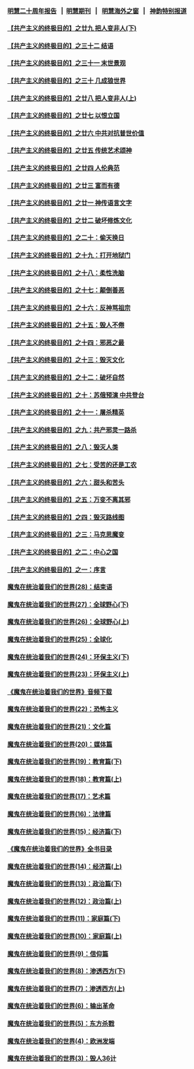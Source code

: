 #### [明慧二十周年报告](https://github.com/gfw-breaker/mh-reports/blob/master/README.md?t=07220521) &nbsp;&nbsp;|&nbsp;&nbsp;[明慧期刊](https://github.com/gfw-breaker/mh-qikan) &nbsp;&nbsp;|&nbsp;&nbsp; [明慧海外之窗](https://github.com/gfw-breaker/mh-news/blob/master/README.md?t=07220521) &nbsp;&nbsp;|&nbsp;&nbsp; [神韵特别报道](https://github.com/gfw-breaker/mh-news/blob/master/shenyun.md?t=07220521) 

#### [【共产主义的终极目的】之廿九 把人变非人(下)](../pages/nsc422/n11344140.md?t=07220521) 

#### [【共产主义的终极目的】之三十二 结语](../pages/nsc422/n11360535.md?t=07220521) 

#### [【共产主义的终极目的】之三十一 末世景观](../pages/nsc422/n11351129.md?t=07220521) 

#### [【共产主义的终极目的】之三十 几成狼世界](../pages/nsc422/n11348280.md?t=07220521) 

#### [【共产主义的终极目的】之廿八 把人变非人(上)](../pages/nsc422/n11340492.md?t=07220521) 

#### [【共产主义的终极目的】之廿七 以恨立国](../pages/nsc422/n11336944.md?t=07220521) 

#### [【共产主义的终极目的】之廿六 中共对抗普世价值](../pages/nsc422/n11324785.md?t=07220521) 

#### [【共产主义的终极目的】之廿五 传统艺术颂神](../pages/nsc422/n11296396.md?t=07220521) 

#### [【共产主义的终极目的】之廿四 人伦典范](../pages/nsc422/n11296397.md?t=07220521) 

#### [【共产主义的终极目的】之廿三 富而有德](../pages/nsc422/n11283598.md?t=07220521) 

#### [【共产主义的终极目的】之廿一 神传语言文字](../pages/nsc422/n11263265.md?t=07220521) 

#### [【共产主义的终极目的】之廿二 破坏修炼文化](../pages/nsc422/n11245728.md?t=07220521) 

#### [【共产主义的终极目的】之二十：偷天换日](../pages/nsc422/n11238846.md?t=07220521) 

#### [【共产主义的终极目的】之十九：打开地狱门](../pages/nsc422/n11206376.md?t=07220521) 

#### [【共产主义的终极目的】之十八：柔性洗脑](../pages/nsc422/n11199994.md?t=07220521) 

#### [【共产主义的终极目的】之十七：颠倒善恶](../pages/nsc422/n11179782.md?t=07220521) 

#### [【共产主义的终极目的】之十六：反神骂祖宗](../pages/nsc422/n11166798.md?t=07220521) 

#### [【共产主义的终极目的】之十五：毁人不倦](../pages/nsc422/n11166792.md?t=07220521) 

#### [【共产主义的终极目的】之十四：邪恶之最](../pages/nsc422/n11150249.md?t=07220521) 

#### [【共产主义的终极目的】之十三：毁灭文化](../pages/nsc422/n11135227.md?t=07220521) 

#### [【共产主义的终极目的】之十二：破坏自然](../pages/nsc422/n11135214.md?t=07220521) 

#### [【共产主义的终极目的】之十：苏俄预演 中共登台](../pages/nsc422/n11118424.md?t=07220521) 

#### [【共产主义的终极目的】之十一：屠杀精英](../pages/nsc422/n11118442.md?t=07220521) 

#### [【共产主义的终极目的】之九：共产邪灵一路杀](../pages/nsc422/n11114139.md?t=07220521) 

#### [【共产主义的终极目的】之八：毁灭人类](../pages/nsc422/n11108503.md?t=07220521) 

#### [【共产主义的终极目的】之七：受苦的还是工农](../pages/nsc422/n11101809.md?t=07220521) 

#### [【共产主义的终极目的】之六：甜头和苦头](../pages/nsc422/n11096971.md?t=07220521) 

#### [【共产主义的终极目的】之五：万变不离其邪](../pages/nsc422/n11091285.md?t=07220521) 

#### [【共产主义的终极目的】之四：毁灭路线图](../pages/nsc422/n11086284.md?t=07220521) 

#### [【共产主义的终极目的】之三：马克思魔变](../pages/nsc422/n11061941.md?t=07220521) 

#### [【共产主义的终极目的】之二：中心之国](../pages/nsc422/n11047728.md?t=07220521) 

#### [【共产主义的终极目的】之一：序言](../pages/nsc422/n11086077.md?t=07220521) 

#### [魔鬼在统治着我们的世界(28)：结束语](../pages/nsc422/n10936246.md?t=07220521) 

#### [魔鬼在统治着我们的世界(27)：全球野心(下)](../pages/nsc422/n10928319.md?t=07220521) 

#### [魔鬼在统治着我们的世界(26)：全球野心(上)](../pages/nsc422/n10900318.md?t=07220521) 

#### [魔鬼在统治着我们的世界(25)：全球化](../pages/nsc422/n10788205.md?t=07220521) 

#### [魔鬼在统治着我们的世界(24)：环保主义(下)](../pages/nsc422/n10695307.md?t=07220521) 

#### [魔鬼在统治着我们的世界(23)：环保主义(上)](../pages/nsc422/n10688613.md?t=07220521) 

#### [《魔鬼在统治着我们的世界》音频下载](../pages/nsc422/n10635553.md?t=07220521) 

#### [魔鬼在统治着我们的世界(22)：恐怖主义](../pages/nsc422/n10614727.md?t=07220521) 

#### [魔鬼在统治着我们的世界(21)：文化篇](../pages/nsc422/n10597706.md?t=07220521) 

#### [魔鬼在统治着我们的世界(20)：媒体篇](../pages/nsc422/n10586579.md?t=07220521) 

#### [魔鬼在统治着我们的世界(19)：教育篇(下)](../pages/nsc422/n10564808.md?t=07220521) 

#### [魔鬼在统治着我们的世界(18)：教育篇(上)](../pages/nsc422/n10526970.md?t=07220521) 

#### [魔鬼在统治着我们的世界(17)：艺术篇](../pages/nsc422/n10499093.md?t=07220521) 

#### [魔鬼在统治着我们的世界(16)：法律篇](../pages/nsc422/n10485969.md?t=07220521) 

#### [魔鬼在统治着我们的世界(15)：经济篇(下)](../pages/nsc422/n10469975.md?t=07220521) 

#### [《魔鬼在统治着我们的世界》全书目录](../pages/nsc422/n10464261.md?t=07220521) 

#### [魔鬼在统治着我们的世界(14)：经济篇(上)](../pages/nsc422/n10457370.md?t=07220521) 

#### [魔鬼在统治着我们的世界(13)：政治篇(下)](../pages/nsc422/n10448270.md?t=07220521) 

#### [魔鬼在统治着我们的世界(12)：政治篇(上)](../pages/nsc422/n10444576.md?t=07220521) 

#### [魔鬼在统治着我们的世界(11)：家庭篇(下)](../pages/nsc422/n10440961.md?t=07220521) 

#### [魔鬼在统治着我们的世界(10)：家庭篇(上)](../pages/nsc422/n10435448.md?t=07220521) 

#### [魔鬼在统治着我们的世界(9)：信仰篇](../pages/nsc422/n10432159.md?t=07220521) 

#### [魔鬼在统治着我们的世界(8)：渗透西方(下)](../pages/nsc422/n10429603.md?t=07220521) 

#### [魔鬼在统治着我们的世界(7)：渗透西方(上)](../pages/nsc422/n10426013.md?t=07220521) 

#### [魔鬼在统治着我们的世界(6)：输出革命](../pages/nsc422/n10421536.md?t=07220521) 

#### [魔鬼在统治着我们的世界(5)：东方杀戮](../pages/nsc422/n10417707.md?t=07220521) 

#### [魔鬼在统治着我们的世界(4)：欧洲发端](../pages/nsc422/n10414890.md?t=07220521) 

#### [魔鬼在统治着我们的世界(3)：毁人36计](../pages/nsc422/n10411583.md?t=07220521) 

